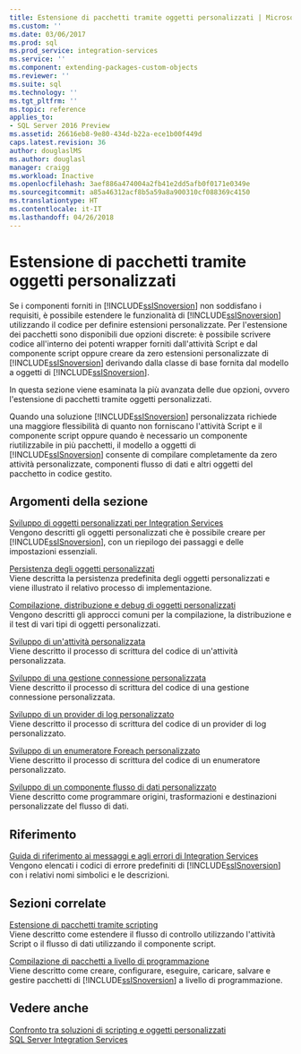 ```yaml
---
title: Estensione di pacchetti tramite oggetti personalizzati | Microsoft Docs
ms.custom: ''
ms.date: 03/06/2017
ms.prod: sql
ms.prod_service: integration-services
ms.service: ''
ms.component: extending-packages-custom-objects
ms.reviewer: ''
ms.suite: sql
ms.technology: ''
ms.tgt_pltfrm: ''
ms.topic: reference
applies_to:
- SQL Server 2016 Preview
ms.assetid: 26616eb8-9e80-434d-b22a-ece1b00f449d
caps.latest.revision: 36
author: douglaslMS
ms.author: douglasl
manager: craigg
ms.workload: Inactive
ms.openlocfilehash: 3aef886a474004a2fb41e2dd5afb0f0171e0349e
ms.sourcegitcommit: a85a46312acf8b5a59a8a900310cf088369c4150
ms.translationtype: HT
ms.contentlocale: it-IT
ms.lasthandoff: 04/26/2018
---
```

# <a name="extending-packages-with-custom-objects"></a>Estensione di pacchetti tramite oggetti personalizzati
  Se i componenti forniti in [!INCLUDE[ssISnoversion](../../includes/ssisnoversion-md.md)] non soddisfano i requisiti, è possibile estendere le funzionalità di [!INCLUDE[ssISnoversion](../../includes/ssisnoversion-md.md)] utilizzando il codice per definire estensioni personalizzate. Per l'estensione dei pacchetti sono disponibili due opzioni discrete: è possibile scrivere codice all'interno dei potenti wrapper forniti dall'attività Script e dal componente script oppure creare da zero estensioni personalizzate di [!INCLUDE[ssISnoversion](../../includes/ssisnoversion-md.md)] derivando dalla classe di base fornita dal modello a oggetti di [!INCLUDE[ssISnoversion](../../includes/ssisnoversion-md.md)].  
  
 In questa sezione viene esaminata la più avanzata delle due opzioni, ovvero l'estensione di pacchetti tramite oggetti personalizzati.  
  
 Quando una soluzione [!INCLUDE[ssISnoversion](../../includes/ssisnoversion-md.md)] personalizzata richiede una maggiore flessibilità di quanto non forniscano l'attività Script e il componente script oppure quando è necessario un componente riutilizzabile in più pacchetti, il modello a oggetti di [!INCLUDE[ssISnoversion](../../includes/ssisnoversion-md.md)] consente di compilare completamente da zero attività personalizzate, componenti flusso di dati e altri oggetti del pacchetto in codice gestito.  
  
## <a name="in-this-section"></a>Argomenti della sezione  
 [Sviluppo di oggetti personalizzati per Integration Services](../../integration-services/extending-packages-custom-objects/developing-custom-objects-for-integration-services.md)  
 Vengono descritti gli oggetti personalizzati che è possibile creare per [!INCLUDE[ssISnoversion](../../includes/ssisnoversion-md.md)], con un riepilogo dei passaggi e delle impostazioni essenziali.  
  
 [Persistenza degli oggetti personalizzati](../../integration-services/extending-packages-custom-objects/persisting-custom-objects.md)  
 Viene descritta la persistenza predefinita degli oggetti personalizzati e viene illustrato il relativo processo di implementazione.  
  
 [Compilazione, distribuzione e debug di oggetti personalizzati](../../integration-services/extending-packages-custom-objects/building-deploying-and-debugging-custom-objects.md)  
 Vengono descritti gli approcci comuni per la compilazione, la distribuzione e il test di vari tipi di oggetti personalizzati.  
  
 [Sviluppo di un'attività personalizzata](../../integration-services/extending-packages-custom-objects/task/developing-a-custom-task.md)  
 Viene descritto il processo di scrittura del codice di un'attività personalizzata.  
  
 [Sviluppo di una gestione connessione personalizzata](../../integration-services/extending-packages-custom-objects/connection-manager/developing-a-custom-connection-manager.md)  
 Viene descritto il processo di scrittura del codice di una gestione connessione personalizzata.  
  
 [Sviluppo di un provider di log personalizzato](../../integration-services/extending-packages-custom-objects/log-provider/developing-a-custom-log-provider.md)  
 Viene descritto il processo di scrittura del codice di un provider di log personalizzato.  
  
 [Sviluppo di un enumeratore Foreach personalizzato](../../integration-services/extending-packages-custom-objects/foreach-enumerator/developing-a-custom-foreach-enumerator.md)  
 Viene descritto il processo di scrittura del codice di un enumeratore personalizzato.  
  
 [Sviluppo di un componente flusso di dati personalizzato](../../integration-services/extending-packages-custom-objects/data-flow/developing-a-custom-data-flow-component.md)  
 Viene descritto come programmare origini, trasformazioni e destinazioni personalizzate del flusso di dati.  
  
## <a name="reference"></a>Riferimento  
 [Guida di riferimento ai messaggi e agli errori di Integration Services](../../integration-services/integration-services-error-and-message-reference.md)  
 Vengono elencati i codici di errore predefiniti di [!INCLUDE[ssISnoversion](../../includes/ssisnoversion-md.md)] con i relativi nomi simbolici e le descrizioni.  
  
## <a name="related-sections"></a>Sezioni correlate  
 [Estensione di pacchetti tramite scripting](../../integration-services/extending-packages-scripting/extending-packages-with-scripting.md)  
 Viene descritto come estendere il flusso di controllo utilizzando l'attività Script o il flusso di dati utilizzando il componente script.  
  
 [Compilazione di pacchetti a livello di programmazione](../../integration-services/building-packages-programmatically/building-packages-programmatically.md)  
 Viene descritto come creare, configurare, eseguire, caricare, salvare e gestire pacchetti di [!INCLUDE[ssISnoversion](../../includes/ssisnoversion-md.md)] a livello di programmazione.  
  
## <a name="see-also"></a>Vedere anche  
 [Confronto tra soluzioni di scripting e oggetti personalizzati](../../integration-services/extending-packages-scripting/comparing-scripting-solutions-and-custom-objects.md)   
 [SQL Server Integration Services](../../integration-services/sql-server-integration-services.md)  
  
  
